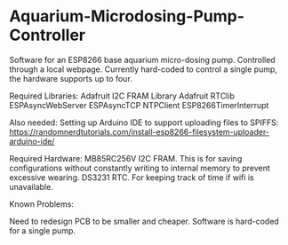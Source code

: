 # Aquarium-Microdosing-Pump-Controller
Software for an ESP8266 base aquarium micro-dosing pump. Controlled through a local webpage. Currently hard-coded to control a single pump, the hardware supports up to four. 

Required Libraries:
Adafruit I2C FRAM Library
Adafruit RTClib
ESPAsyncWebServer
ESPAsyncTCP
NTPClient
ESP8266TimerInterrupt

Also needed:
Setting up Arduino IDE to support uploading files to SPIFFS: https://randomnerdtutorials.com/install-esp8266-filesystem-uploader-arduino-ide/

Required Hardware:
MB85RC256V I2C FRAM. This is for saving configurations without constantly writing to internal memory to prevent excessive wearing. 
DS3231 RTC. For keeping track of time if wifi is unavailable. 

Known Problems:

Need to redesign PCB to be smaller and cheaper. Software is hard-coded for a single pump. 
